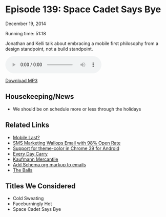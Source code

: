 Episode 139: Space Cadet Says Bye
====
December 19, 2014

Running time: 51:18

Jonathan and Kelli talk about embracing a mobile first philosophy from a design standpoint, not a build standpoint.

<audio preload="auto" controls>
    <source src="https://s3.amazonaws.com/nitch/Episode_139_Space_Cadet_Says_Bye.mp3" type="audio/mpeg" />
    <source src="https://s3.amazonaws.com/nitch/Episode_139_Space_Cadet_Says_Bye.ogg" type="audio/ogg" />
    Your browser does not support HTML5 audio. Please download the episode using the link below.
</audio>

[Download MP3](https://s3.amazonaws.com/nitch/Episode_139_Space_Cadet_Says_Bye.mp3 "Episode 139: Space Cadet Says Bye")

## Housekeeping/News

* We should be on schedule more or less through the holidays

## Related Links

* [Mobile Last?](https://jonathanstark.com/blog/mobile-last)
* [SMS Marketing Wallops Email with 98% Open Rate](http://www.mobilemarketingwatch.com/sms-marketing-wallops-email-with-98-open-rate-and-only-1-spam-43866/)
* [Support for theme-color in Chrome 39 for Android](http://updates.html5rocks.com/2014/11/Support-for-theme-color-in-Chrome-39-for-Android)
* [Every Day Carry](http://everydaycarry.com/)
* [Kaufmann Mercantile](http://kaufmann-mercantile.com/)
* [Add Schema.org markup to emails](https://developers.google.com/gmail/markup/)
* [The Balls](https://www.youtube.com/watch?v=1PDT9wwf5jA)

## Titles We Considered

* Cold Sweating
* Faceburningly Hot
* Space Cadet Says Bye